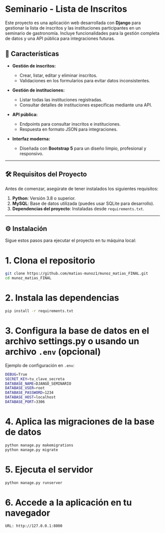 # Seminario - Lista de Inscritos

Este proyecto es una aplicación web desarrollada con **Django** para gestionar la lista de inscritos y las instituciones participantes en un seminario de gastronomía. Incluye funcionalidades para la gestión completa de datos y una API pública para integraciones futuras.

## 🚀 Características

- **Gestión de inscritos:**
  - Crear, listar, editar y eliminar inscritos.
  - Validaciones en los formularios para evitar datos inconsistentes.
  
- **Gestión de instituciones:**
  - Listar todas las instituciones registradas.
  - Consultar detalles de instituciones específicas mediante una API.

- **API pública:**
  - Endpoints para consultar inscritos e instituciones.
  - Respuesta en formato JSON para integraciones.

- **Interfaz moderna:**
  - Diseñada con **Bootstrap 5** para un diseño limpio, profesional y responsivo.

---

## 🛠️ Requisitos del Proyecto

Antes de comenzar, asegúrate de tener instalados los siguientes requisitos:

1. **Python**: Versión 3.8 o superior.
2. **MySQL**: Base de datos utilizada (puedes usar SQLite para desarrollo).
3. **Dependencias del proyecto**: Instaladas desde `requirements.txt`.

---

## ⚙️ Instalación

Sigue estos pasos para ejecutar el proyecto en tu máquina local:

# 1. Clona el repositorio
```bash
git clone https://github.com/matias-munoz1/munoz_matias_FINAL.git
cd munoz_matias_FINAL
```

# 2. Instala las dependencias
```bash
pip install -r requirements.txt
```

# 3. Configura la base de datos en el archivo settings.py o usando un archivo `.env` (opcional)

Ejemplo de configuración en `.env`:

```bash
DEBUG=True
SECRET_KEY=tu_clave_secreta
DATABASE_NAME=DJANGO_SEMINARIO
DATABASE_USER=root
DATABASE_PASSWORD=1234
DATABASE_HOST=localhost
DATABASE_PORT=3306
```

# 4. Aplica las migraciones de la base de datos
```bash
python manage.py makemigrations
python manage.py migrate
```

# 5. Ejecuta el servidor
```bash
python manage.py runserver
```

# 6. Accede a la aplicación en tu navegador
```bash
URL: http://127.0.0.1:8000
```

